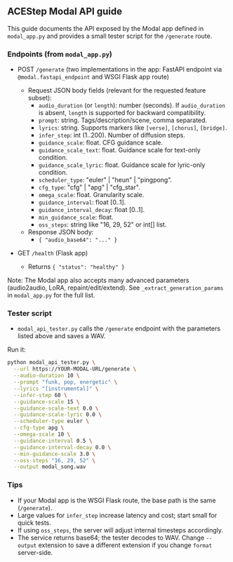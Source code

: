 ## ACEStep Modal API guide

This guide documents the API exposed by the Modal app defined in `modal_app.py` and provides a small tester script for the `/generate` route.

### Endpoints (from `modal_app.py`)

- POST `/generate` (two implementations in the app: FastAPI endpoint via `@modal.fastapi_endpoint` and WSGI Flask app route)
  - Request JSON body fields (relevant for the requested feature subset):
    - `audio_duration` (or `length`): number (seconds). If `audio_duration` is absent, `length` is supported for backward compatibility.
    - `prompt`: string. Tags/description/scene, comma separated.
    - `lyrics`: string. Supports markers like `[verse]`, `[chorus]`, `[bridge]`.
    - `infer_step`: int (1..200). Number of diffusion steps.
    - `guidance_scale`: float. CFG guidance scale.
    - `guidance_scale_text`: float. Guidance scale for text-only condition.
    - `guidance_scale_lyric`: float. Guidance scale for lyric-only condition.
    - `scheduler_type`: "euler" | "heun" | "pingpong".
    - `cfg_type`: "cfg" | "apg" | "cfg_star".
    - `omega_scale`: float. Granularity scale.
    - `guidance_interval`: float [0..1].
    - `guidance_interval_decay`: float [0..1].
    - `min_guidance_scale`: float.
    - `oss_steps`: string like "16, 29, 52" or int[] list.
  - Response JSON body:
    - `{ "audio_base64": "..." }`

- GET `/health` (Flask app)
  - Returns `{ "status": "healthy" }`

Note: The Modal app also accepts many advanced parameters (audio2audio, LoRA, repaint/edit/extend). See `_extract_generation_params` in `modal_app.py` for the full list.

### Tester script
- `modal_api_tester.py` calls the `/generate` endpoint with the parameters listed above and saves a WAV.

Run it:
```bash
python modal_api_tester.py \
  --url https://YOUR-MODAL-URL/generate \
  --audio-duration 10 \
  --prompt "funk, pop, energetic" \
  --lyrics "[instrumental]" \
  --infer-step 60 \
  --guidance-scale 15 \
  --guidance-scale-text 0.0 \
  --guidance-scale-lyric 0.0 \
  --scheduler-type euler \
  --cfg-type apg \
  --omega-scale 10 \
  --guidance-interval 0.5 \
  --guidance-interval-decay 0.0 \
  --min-guidance-scale 3.0 \
  --oss-steps "16, 29, 52" \
  --output modal_song.wav
```

### Tips
- If your Modal app is the WSGI Flask route, the base path is the same (`/generate`).
- Large values for `infer_step` increase latency and cost; start small for quick tests.
- If using `oss_steps`, the server will adjust internal timesteps accordingly.
- The service returns base64; the tester decodes to WAV. Change `--output` extension to save a different extension if you change `format` server-side.
